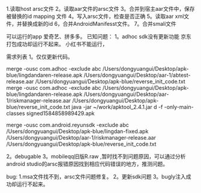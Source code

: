 
1.读取host arsc文件
2。读取aar文件的arsc文件
3。合并到宿主aar文件中，保存被替换的id mapping 文件
4。写入arsc文件，检查是否正确
5。读取aar xml文件，并替换成新的id
6，合并AndroidManifesst文件。
7。合并smali文件

可以运行的app
爱奇艺、拼多多。
已知问题：
1。adhoc sdk没有更新功能
京东打包成功却运行不起来。
小红书不能运行，

需求列表
1。仅仅更新代码。

merge -ousc com.adhoc -exclude abc /Users/dongyuangui/Desktop/apk-blue/lingdandaren-release.apk /Users/dongyuangui/Desktop/aar-1/abtest-release.aar /Users/dongyuangui/Desktop/apk-blue/reverse_init_code.txt 
merge -ousc com.adhoc -exclude abc /Users/dongyuangui/Desktop/apk-blue/lingdandaren-release.apk /Users/dongyuangui/Desktop/aar-1/riskmanager-release.aar /Users/dongyuangui/Desktop/apk-blue/reverse_init_code.txt 
java -jar ~/work/apktool_2.4.1.jar d -f -only-main-classes signed1584858989429.apk

merge -ousc com.android.reyunsdk -exclude abc /Users/dongyuangui/Desktop/apk-blue/lingdan-fixed.apk /Users/dongyuangui/Desktop/aar-1/riskmanager-release.aar /Users/dongyuangui/Desktop/apk-blue/reverse_init_code.txt  


2。debugable
3。mobileqq旧版R.raw ,暂时找不到问题原因，可以通过分析android studio的arsc报错原因找到相应代码错误的地方，推测问题。


bug:
1.msa文件找不到，arsc文件问题修复。
2。更新sdk问题
3。bugly注入成功却运行不起来。




